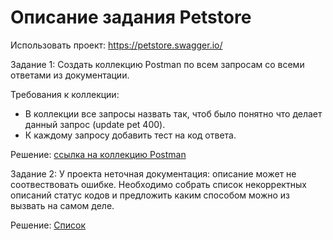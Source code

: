 # Описание задания Petstore

Использовать проект: https://petstore.swagger.io/ 

Задание 1: 
Создать коллекцию Postman по всем запросам со всеми ответами из документации.

Требования к коллекции:
- В коллекции все запросы назвать так, чтоб было понятно что делает данный запрос (update pet 400).
- К каждому запросу добавить тест на код ответа.

Решение: [ссылка на коллекцию Postman](petstore.postman_collection)

Задание 2:
У проекта неточная документация: описание может не соотвествовать ошибке.
Необходимо собрать список некорректных описаний статус кодов и предложить каким способом можно из вызвать на самом деле.

Решение:
[Список](api_task_2_answer.md)
